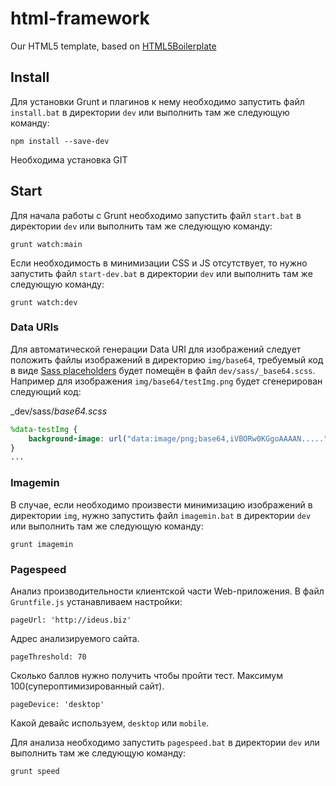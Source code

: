 # html-framework

Our HTML5 template, based on [HTML5Boilerplate](https://github.com/h5bp/html5-boilerplate)

## Install

Для установки Grunt и плагинов к нему необходимо запустить файл `install.bat` в директории `dev` или выполнить там же следующую команду:

```shell
npm install --save-dev
```
Необходима установка GIT

## Start

Для начала работы с Grunt необходимо запустить файл `start.bat` в директории `dev` или выполнить там же следующую команду:

```shell
grunt watch:main
```

Если необходимость в минимизации CSS и JS отсутствует, то нужно запустить файл `start-dev.bat` в директории `dev` или выполнить там же следующую команду:

```shell
grunt watch:dev
```

### Data URIs

Для автоматической генерации Data URI для изображений следует положить файлы изображений в директорию `img/base64`, требуемый код в виде [Sass placeholders](http://sass-lang.com/docs/yardoc/file.SASS_REFERENCE.html#placeholder_selectors_) будет помещён в файл `dev/sass/_base64.scss`. Например для изображения `img/base64/testImg.png` будет сгенерирован следующий код:

_dev/sass/_base64.scss_
```scss
%data-testImg {
	background-image: url("data:image/png;base64,iVBORw0KGgoAAAAN.....");
}
...
```

### Imagemin

В случае, если необходимо произвести минимизацию изображений в директории `img`, нужно запустить файл `imagemin.bat` в директории `dev` или выполнить там же следующую команду:

```shell
grunt imagemin
```


### Pagespeed

Анализ производительности клиентской части Web-приложения. В файл `Gruntfile.js` устанавливаем настройки:
```shell
pageUrl: 'http://ideus.biz'
```
Адрес анализируемого сайта.

```shell
pageThreshold: 70
```
Сколько баллов нужно получить чтобы пройти тест. Максимум 100(супероптимизированный сайт).

```shell
pageDevice: 'desktop'
```
Какой девайс используем, `desktop` или `mobile`.

Для анализа необходимо запустить `pagespeed.bat` в директории `dev` или выполнить там же следующую команду:

```shell
grunt speed
```